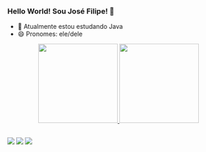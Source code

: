 ### Hello World! Sou José Filipe! 👋
 
- 🌱 Atualmente estou estudando Java
- 😄 Pronomes: ele/dele 

<div align="center">
  <a href="https://github.com/filipe4ndrade">

   <img height="180em" src="https://github-readme-stats.vercel.app/api?username=filipe4ndrade&theme=dracula&include_all_commits=true&count_private=true&show_icons=true&hide_rank=true&border_radius=0"/>
  <img height="180em" src="https://github-readme-stats.vercel.app/api/top-langs/?username=filipe4ndrade&layout=compact&langs_count=7&theme=dracula"/>
</div>

  ##
  
  <div> 
  <a href="https://instagram.com/filipeandr4de" target="_blank"><img src="https://img.shields.io/badge/-Instagram-%23E4405F?style=for-the-badge&logo=instagram&logoColor=white" target="_blank"></a>
  <a href = "mailto:filipeandrade000@gmail.com"><img src="https://img.shields.io/badge/-Gmail-%23333?style=for-the-badge&logo=gmail&logoColor=white" target="_blank"></a>
  <a href="https://www.linkedin.com/in/jos%C3%A9-filipe-983b16210/" target="_blank"><img src="https://img.shields.io/badge/-LinkedIn-%230077B5?style=for-the-badge&logo=linkedin&logoColor=white" target="_blank"></a> 

 </div>
